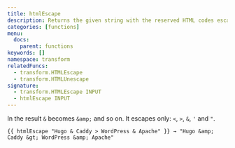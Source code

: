 ```yaml
---
title: htmlEscape
description: Returns the given string with the reserved HTML codes escaped.
categories: [functions]
menu:
  docs:
    parent: functions
keywords: []
namespace: transform
relatedFuncs:
  - transform.HTMLEscape
  - transform.HTMLUnescape
signature:
  - transform.HTMLEscape INPUT
  - htmlEscape INPUT
---
```


In the result `&` becomes `&amp;` and so on. It escapes only: `<`, `>`, `&`, `'` and `"`.

```go-html-template
{{ htmlEscape "Hugo & Caddy > WordPress & Apache" }} → "Hugo &amp; Caddy &gt; WordPress &amp; Apache"
```
